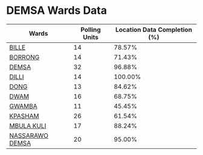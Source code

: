 
# DEMSA Wards Data

| Wards | Polling Units | Location Data Completion (%) |
| ---- | ----- | ------- |
| [BILLE](./wards/185-bille) | 14 | 78.57% |
| [BORRONG](./wards/186-borrong) | 14 | 71.43% |
| [DEMSA](./wards/187-demsa) | 32 | 96.88% |
| [DILLI](./wards/188-dilli) | 14 | 100.00% |
| [DONG](./wards/189-dong) | 13 | 84.62% |
| [DWAM](./wards/190-dwam) | 16 | 68.75% |
| [GWAMBA](./wards/191-gwamba) | 11 | 45.45% |
| [KPASHAM](./wards/192-kpasham) | 26 | 61.54% |
| [MBULA KULI](./wards/193-mbula-kuli) | 17 | 88.24% |
| [NASSARAWO DEMSA](./wards/194-nassarawo-demsa) | 20 | 95.00% |





